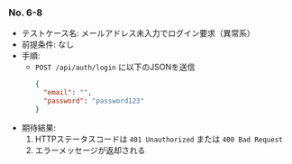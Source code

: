 ### No. 6-8

- テストケース名: メールアドレス未入力でログイン要求（異常系）
- 前提条件: なし
- 手順:  
  - `POST /api/auth/login` に以下のJSONを送信
    ```json
    {
      "email": "",
      "password": "password123"
    }
    ```
- 期待結果:  
  1. HTTPステータスコードは `401 Unauthorized` または `400 Bad Request`  
  2. エラーメッセージが返却される
